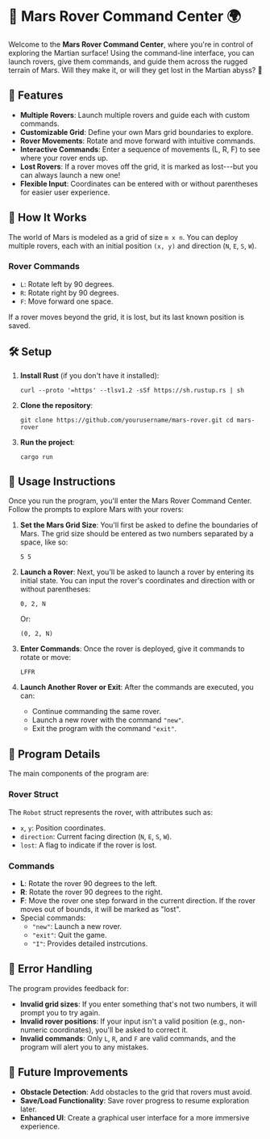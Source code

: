 🚀 Mars Rover Command Center 🌍
===============================

Welcome to the **Mars Rover Command Center**, where you're in control of exploring the Martian surface! Using the command-line interface, you can launch rovers, give them commands, and guide them across the rugged terrain of Mars. Will they make it, or will they get lost in the Martian abyss? 🌌

🌟 Features
-----------

-   **Multiple Rovers**: Launch multiple rovers and guide each with custom commands.
-   **Customizable Grid**: Define your own Mars grid boundaries to explore.
-   **Rover Movements**: Rotate and move forward with intuitive commands.
-   **Interactive Commands**: Enter a sequence of movements (L, R, F) to see where your rover ends up.
-   **Lost Rovers**: If a rover moves off the grid, it is marked as lost---but you can always launch a new one!
-   **Flexible Input**: Coordinates can be entered with or without parentheses for easier user experience.

🚧 How It Works
---------------

The world of Mars is modeled as a grid of size `m x n`. You can deploy multiple rovers, each with an initial position `(x, y)` and direction (`N`, `E`, `S`, `W`).

### Rover Commands

-   `L`: Rotate left by 90 degrees.
-   `R`: Rotate right by 90 degrees.
-   `F`: Move forward one space.

If a rover moves beyond the grid, it is lost, but its last known position is saved.

🛠️ Setup
---------

1.  **Install Rust** (if you don't have it installed):

    `curl --proto '=https' --tlsv1.2 -sSf https://sh.rustup.rs | sh`

2.  **Clone the repository**:

    `git clone https://github.com/yourusername/mars-rover.git
    cd mars-rover`

3.  **Run the project**:

    `cargo run`

📝 Usage Instructions
---------------------

Once you run the program, you'll enter the Mars Rover Command Center. Follow the prompts to explore Mars with your rovers:

1.  **Set the Mars Grid Size**: You'll first be asked to define the boundaries of Mars. The grid size should be entered as two numbers separated by a space, like so:

    `5 5`

2.  **Launch a Rover**: Next, you'll be asked to launch a rover by entering its initial state. You can input the rover's coordinates and direction with or without parentheses:

    `0, 2, N`

    Or:

    `(0, 2, N)`

3.  **Enter Commands**: Once the rover is deployed, give it commands to rotate or move:

    `LFFR`

4.  **Launch Another Rover or Exit**: After the commands are executed, you can:

    -   Continue commanding the same rover.
    -   Launch a new rover with the command `"new"`.
    -   Exit the program with the command `"exit"`.



🔧 Program Details
------------------

The main components of the program are:

### Rover Struct

The `Robot` struct represents the rover, with attributes such as:

-   `x`, `y`: Position coordinates.
-   `direction`: Current facing direction (`N`, `E`, `S`, `W`).
-   `lost`: A flag to indicate if the rover is lost.

### Commands

-   **L**: Rotate the rover 90 degrees to the left.
-   **R**: Rotate the rover 90 degrees to the right.
-   **F**: Move the rover one step forward in the current direction. If the rover moves out of bounds, it will be marked as "lost".
-   Special commands:
    -   `"new"`: Launch a new rover.
    -   `"exit"`: Quit the game.
    -   `"I"`: Provides detailed instrcutions.


🚨 Error Handling
-----------------

The program provides feedback for:

-   **Invalid grid sizes**: If you enter something that's not two numbers, it will prompt you to try again.
-   **Invalid rover positions**: If your input isn't a valid position (e.g., non-numeric coordinates), you'll be asked to correct it.
-   **Invalid commands**: Only `L`, `R`, and `F` are valid commands, and the program will alert you to any mistakes.

🌟 Future Improvements
----------------------

-   **Obstacle Detection**: Add obstacles to the grid that rovers must avoid.
-   **Save/Load Functionality**: Save rover progress to resume exploration later.
-   **Enhanced UI**: Create a graphical user interface for a more immersive experience.
